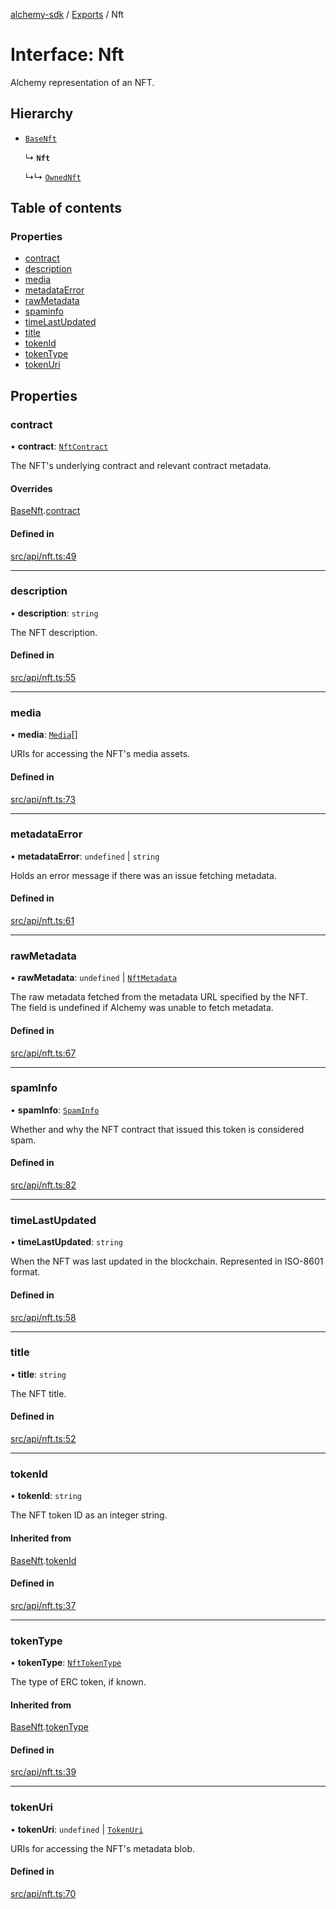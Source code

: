 [alchemy-sdk](../README.md) / [Exports](../modules.md) / Nft

# Interface: Nft

Alchemy representation of an NFT.

## Hierarchy

- [`BaseNft`](BaseNft.md)

  ↳ **`Nft`**

  ↳↳ [`OwnedNft`](OwnedNft.md)

## Table of contents

### Properties

- [contract](Nft.md#contract)
- [description](Nft.md#description)
- [media](Nft.md#media)
- [metadataError](Nft.md#metadataerror)
- [rawMetadata](Nft.md#rawmetadata)
- [spaminfo](Nft.md#spaminfo)
- [timeLastUpdated](Nft.md#timelastupdated)
- [title](Nft.md#title)
- [tokenId](Nft.md#tokenid)
- [tokenType](Nft.md#tokentype)
- [tokenUri](Nft.md#tokenuri)

## Properties

### contract

• **contract**: [`NftContract`](NftContract.md)

The NFT's underlying contract and relevant contract metadata.

#### Overrides

[BaseNft](BaseNft.md).[contract](BaseNft.md#contract)

#### Defined in

[src/api/nft.ts:49](https://github.com/alchemyplatform/alchemy-sdk-js/blob/5944626/src/api/nft.ts#L49)

---

### description

• **description**: `string`

The NFT description.

#### Defined in

[src/api/nft.ts:55](https://github.com/alchemyplatform/alchemy-sdk-js/blob/5944626/src/api/nft.ts#L55)

---

### media

• **media**: [`Media`](Media.md)[]

URIs for accessing the NFT's media assets.

#### Defined in

[src/api/nft.ts:73](https://github.com/alchemyplatform/alchemy-sdk-js/blob/5944626/src/api/nft.ts#L73)

---

### metadataError

• **metadataError**: `undefined` \| `string`

Holds an error message if there was an issue fetching metadata.

#### Defined in

[src/api/nft.ts:61](https://github.com/alchemyplatform/alchemy-sdk-js/blob/5944626/src/api/nft.ts#L61)

---

### rawMetadata

• **rawMetadata**: `undefined` \| [`NftMetadata`](NftMetadata.md)

The raw metadata fetched from the metadata URL specified by the NFT. The
field is undefined if Alchemy was unable to fetch metadata.

#### Defined in

[src/api/nft.ts:67](https://github.com/alchemyplatform/alchemy-sdk-js/blob/5944626/src/api/nft.ts#L67)

---

### spamInfo

• **spamInfo**: [`SpamInfo`](SpamInfo.md)

Whether and why the NFT contract that issued this token is considered spam.

#### Defined in

[src/api/nft.ts:82](https://github.com/alchemyplatform/alchemy-sdk-js/blob/560b3e2/src/api/nft.ts#L82)

---

### timeLastUpdated

• **timeLastUpdated**: `string`

When the NFT was last updated in the blockchain. Represented in ISO-8601 format.

#### Defined in

[src/api/nft.ts:58](https://github.com/alchemyplatform/alchemy-sdk-js/blob/5944626/src/api/nft.ts#L58)

---

### title

• **title**: `string`

The NFT title.

#### Defined in

[src/api/nft.ts:52](https://github.com/alchemyplatform/alchemy-sdk-js/blob/5944626/src/api/nft.ts#L52)

---

### tokenId

• **tokenId**: `string`

The NFT token ID as an integer string.

#### Inherited from

[BaseNft](BaseNft.md).[tokenId](BaseNft.md#tokenid)

#### Defined in

[src/api/nft.ts:37](https://github.com/alchemyplatform/alchemy-sdk-js/blob/5944626/src/api/nft.ts#L37)

---

### tokenType

• **tokenType**: [`NftTokenType`](../enums/NftTokenType.md)

The type of ERC token, if known.

#### Inherited from

[BaseNft](BaseNft.md).[tokenType](BaseNft.md#tokentype)

#### Defined in

[src/api/nft.ts:39](https://github.com/alchemyplatform/alchemy-sdk-js/blob/5944626/src/api/nft.ts#L39)

---

### tokenUri

• **tokenUri**: `undefined` \| [`TokenUri`](TokenUri.md)

URIs for accessing the NFT's metadata blob.

#### Defined in

[src/api/nft.ts:70](https://github.com/alchemyplatform/alchemy-sdk-js/blob/5944626/src/api/nft.ts#L70)
